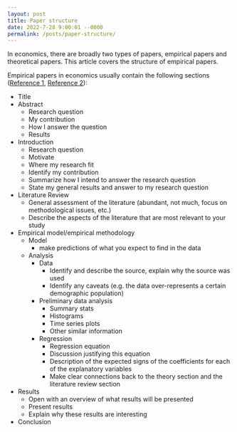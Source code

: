 ```yaml
---
layout: post
title: Paper structure
date: 2022-7-28 9:00:01 --0000
permalink: /posts/paper-structure/
---
```


In economics, there are broadly two types of papers, empirical papers and theoretical papers. This article covers the structure of empirical papers.

Empirical papers in economics usually contain the following sections ([Reference 1](https://twp.duke.edu/sites/twp.duke.edu/files/file-attachments/econ.original.pdf), [Reference 2](https://www.csus.edu/indiv/v/vangaasbeckk/resources/writing/comp.htm)):
- Title
- Abstract
    - Research question
    - My contribution
    - How I answer the question
    - Results
- Introduction
    - Research question
    - Motivate
    - Where my research fit
    - Identify my contribution
    - Summarize how I intend to answer the research question
    - State my general results and answer to my research question
- Literature Review
    - General assessment of the literature (abundant, not much, focus on methodological issues, etc.)
    - Describe the aspects of the literature that are most relevant to your study
- Empirical model/empirical methodology
    - Model
        - make predictions of what you expect to find in the data
    - Analysis
        - Data
            - Identify and describe the source, explain why the source was used
            - Identify any caveats (e.g. the data over-represents a certain demographic population)
        - Preliminary data analysis
            - Summary stats
            - Histograms
            - Time series plots
            - Other similar information
        - Regression
            - Regression equation
            - Discussion justifying this equation
            - Description of the expected signs of the coefficients for each of the explanatory variables
            - Make clear connections back to the theory section and the literature review section
- Results
    - Open with an overview of what results will be presented
    - Present results
    - Explain why these results are interesting
- Conclusion
